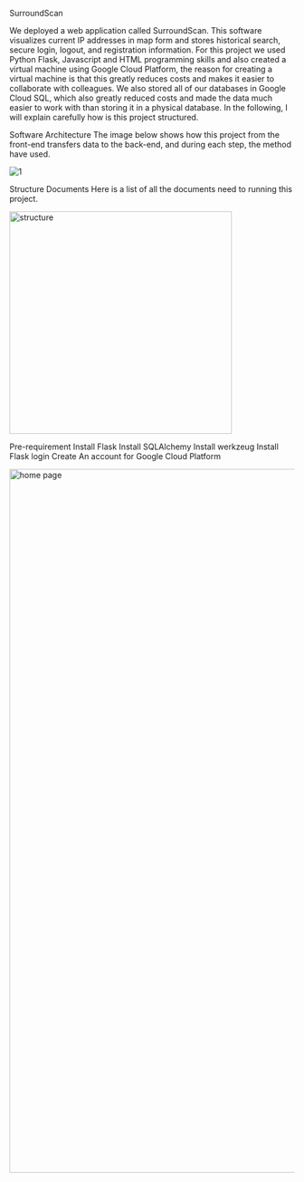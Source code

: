 SurroundScan

We deployed a web application called SurroundScan. This software visualizes current IP addresses in map form and stores historical search, secure login, logout, and registration information. For this project we used Python Flask, Javascript and HTML programming skills and also created a virtual machine using Google Cloud Platform, the reason for creating a virtual machine is that this greatly reduces costs and makes it easier to collaborate with colleagues. We also stored all of our databases in Google Cloud SQL, which also greatly reduced costs and made the data much easier to work with than storing it in a physical database. In the following, I will explain carefully how is this project structured. 


Software Architecture
The image below shows how this project from the front-end transfers data to the back-end, and during each step, the method have used. 

![1](https://github.com/amy0825/Map_mini_project/assets/40476807/60e5cec7-2217-401a-861f-2de92f572112)


Structure Documents
Here is a list of all the documents need to running this project.

<img width="393" alt="structure" src="https://github.com/amy0825/Map_mini_project/assets/40476807/687b902b-feeb-44e5-8a02-9f0d06f677c4">

Pre-requirement
Install Flask
Install SQLAlchemy
Install werkzeug
Install Flask login
Create An account for Google Cloud Platform


<img width="1243" alt="home page" src="https://github.com/amy0825/Map_mini_project/assets/40476807/783535ca-bc4b-4334-966b-90a4f21ce6f0">


